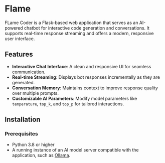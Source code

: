 # Flame

FLame Coder is a Flask-based web application that serves as an AI-powered chatbot for interactive code generation and conversations. It supports real-time response streaming and offers a modern, responsive user interface.

## Features

- **Interactive Chat Interface**: A clean and responsive UI for seamless communication.
- **Real-time Streaming**: Displays bot responses incrementally as they are generated.
- **Conversation Memory**: Maintains context to improve response quality over multiple prompts.
- **Customizable AI Parameters**: Modify model parameters like `temperature`, `top_k`, and `top_p` for tailored interactions.

## Installation

### Prerequisites
- Python 3.8 or higher
- A running instance of an AI model server compatible with the application, such as [Ollama](https://ollama.ai/).

